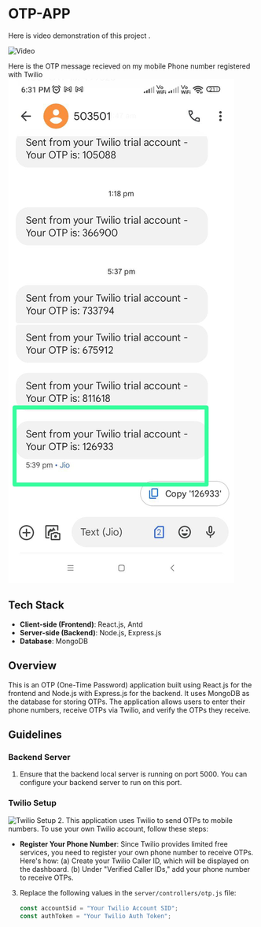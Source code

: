 # OTP-APP


Here is video demonstration of this project .

![Video](./server/gifs/AdmitKard.gif)

Here is the OTP message recieved on my mobile Phone number registered with Twilio
![OTP Message](./server/gifs/messageOTP.jpeg)


## Tech Stack

- **Client-side (Frontend)**: React.js, Antd
- **Server-side (Backend)**: Node.js, Express.js
- **Database**: MongoDB

## Overview

This is an OTP (One-Time Password) application built using React.js for the frontend and Node.js with Express.js for the backend. It uses MongoDB as the database for storing OTPs. The application allows users to enter their phone numbers, receive OTPs via Twilio, and verify the OTPs they receive.

## Guidelines

### Backend Server

1. Ensure that the backend local server is running on port 5000. You can configure your backend server to run on this port.
   
### Twilio Setup

![Twilio Setup](./server/gifs/twilio.gif)
2. This application uses Twilio to send OTPs to mobile numbers. To use your own Twilio account, follow these steps:

   - **Register Your Phone Number**: Since Twilio provides limited free services, you need to register your own phone number to receive OTPs. Here's how:
     (a) Create your Twilio Caller ID, which will be displayed on the dashboard.
     (b) Under "Verified Caller IDs," add your phone number to receive OTPs.

3. Replace the following values in the `server/controllers/otp.js` file:

   ```javascript
   const accountSid = "Your Twilio Account SID";
   const authToken = "Your Twilio Auth Token";



